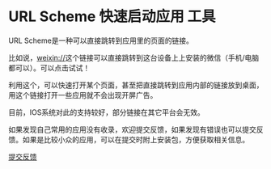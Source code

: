 # URL Scheme 快速启动应用 工具

URL Scheme是一种可以直接跳转到应用里的页面的链接。

比如说，[weixin://](weixin://)这个链接可以直接跳转到这台设备上上安装的微信（手机/电脑都可以）。可以点击试试！

利用这个，可以快速打开某个页面，甚至把直接跳转到应用内部的链接放到桌面，用这个链接打开一些应用就不会出现开屏广告。

目前，IOS系统对此的支持较好，部分链接在其它平台会无效。

如果发现自己常用的应用没有收录，欢迎提交反馈，如果发现有错误也可以提交反馈。如果是比较小众的应用，可以在提交时附上安装包，方便获取相关信息。

[提交反馈](https://www.wjx.top/vm/tZaCXjo.aspx)